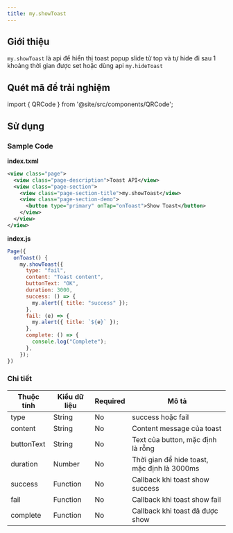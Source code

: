 ```yaml
---
title: my.showToast
---
```


## Giới thiệu

`my.showToast` là api để hiển thị toast popup slide từ top và tự hide đi sau 1 khoảng thời gian được set hoặc dùng api `my.hideToast`

## Quét mã để trải nghiệm

import { QRCode } from '@site/src/components/QRCode';

<QRCode page="pages/api/toast/index" />

## Sử dụng

### Sample Code

**index.txml**

```xml
<view class="page">
  <view class="page-description">Toast API</view>
  <view class="page-section">
    <view class="page-section-title">my.showToast</view>
    <view class="page-section-demo">
      <button type="primary" onTap="onToast">Show Toast</button>
    </view>
  </view>
</view>
```

**index.js**

```js
Page({
  onToast() {
    my.showToast({
      type: "fail",
      content: "Toast content",
      buttonText: "OK",
      duration: 3000,
      success: () => {
        my.alert({ title: "success" });
      },
      fail: (e) => {
        my.alert({ title: `${e}` });
      },
      complete: () => {
        console.log("Complete");
      },
    });
})
```

### Chi tiết

| Thuộc tính | Kiểu dữ liệu | Required | Mô tả                                       |
| ---------- | ------------ | -------- | ------------------------------------------- |
| type       | String       | No       | success hoặc fail                           |
| content    | String       | No       | Content message của toast                   |
| buttonText | String       | No       | Text của button, mặc định là rỗng           |
| duration   | Number       | No       | Thời gian để hide toast, mặc định là 3000ms |
| success    | Function     | No       | Callback khi toast show success             |
| fail       | Function     | No       | Callback khi toast show fail                |
| complete   | Function     | No       | Callback khi toast đã được show             |
